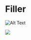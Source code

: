 # Filler
![Alt Text](https://github.com/Rnovod/Filler/blob/master/screenshots/menu.png)

![](https://github.com/Rnovod/Filler/blob/master/screenshots/game.gif)
